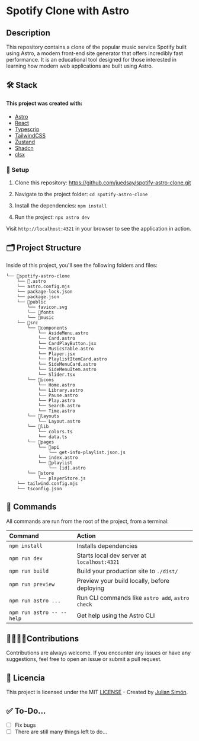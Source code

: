 # Spotify Clone with Astro

## Description
This repository contains a clone of the popular music service Spotify built using Astro, a modern front-end site generator that offers incredibly fast performance. It is an educational tool designed for those interested in learning how modern web applications are built using Astro.

## 🛠️ Stack

#### This project was created with:
- [Astro](https://astro.build/)
- [React](https://react.dev/)
- [Typescrip](https://www.typescriptlang.org/)
- [TailwindCSS](https://tailwindcss.com/)
- [Zustand](https://www.npmjs.com/package/zustand)
- [Shadcn](https://ui.shadcn.com/)
- [clsx](https://www.npmjs.com/package/clsx)

### 🚀 Setup
1. Clone this repository:
   https://github.com/juedsay/spotify-astro-clone.git
   
2. Navigate to the project folder:
   `cd spotify-astro-clone`

3. Install the dependencies:
   `npm install`

4. Run the project:
   `npx astro dev`

Visit `http://localhost:4321` in your browser to see the application in action.

## 🗂️ Project Structure

Inside of this project, you'll see the following folders and files:

```
└── 📁spotify-astro-clone
    └── 📁.astro
    └── astro.config.mjs
    └── package-lock.json
    └── package.json
    └── 📁public
        └── favicon.svg
        └── 📁fonts
        └── 📁music
    └── 📁src
        └── 📁components
            └── AsideMenu.astro
            └── Card.astro
            └── CardPlayButton.jsx
            └── MusicsTable.astro
            └── Player.jsx
            └── PlaylistItemCard.astro
            └── SideMenuCard.astro
            └── SideMenuItem.astro
            └── Slider.tsx
        └── 📁icons
            └── Home.astro
            └── Library.astro
            └── Pause.astro
            └── Play.astro
            └── Search.astro
            └── Time.astro
        └── 📁layouts
            └── Layout.astro
        └── 📁lib
            └── colors.ts
            └── data.ts
        └── 📁pages
            └── 📁api
                └── get-info-playlist.json.js
            └── index.astro
            └── 📁playlist
                └── [id].astro
        └── 📁store
            └── playerStore.js
    └── tailwind.config.mjs
    └── tsconfig.json
```

## 🧞 Commands

All commands are run from the root of the project, from a terminal:

| Command                   | Action                                           |
| :------------------------ | :----------------------------------------------- |
| `npm install`             | Installs dependencies                            |
| `npm run dev`             | Starts local dev server at `localhost:4321`      |
| `npm run build`           | Build your production site to `./dist/`          |
| `npm run preview`         | Preview your build locally, before deploying     |
| `npm run astro ...`       | Run CLI commands like `astro add`, `astro check` |
| `npm run astro -- --help` | Get help using the Astro CLI                     |

## 🫱🏼‍🫲🏼Contributions
Contributions are always welcome. If you encounter any issues or have any suggestions, feel free to open an issue or submit a pull request.

## 🔑 Licencia
This project is licensed under the MIT [LICENSE](LICENSE) - Created by [Julian Simón](https://www.linkedin.com/in/juedsay/).

## ✅ To-Do...
- [ ] Fix bugs
- [ ] There are still many things left to do...
